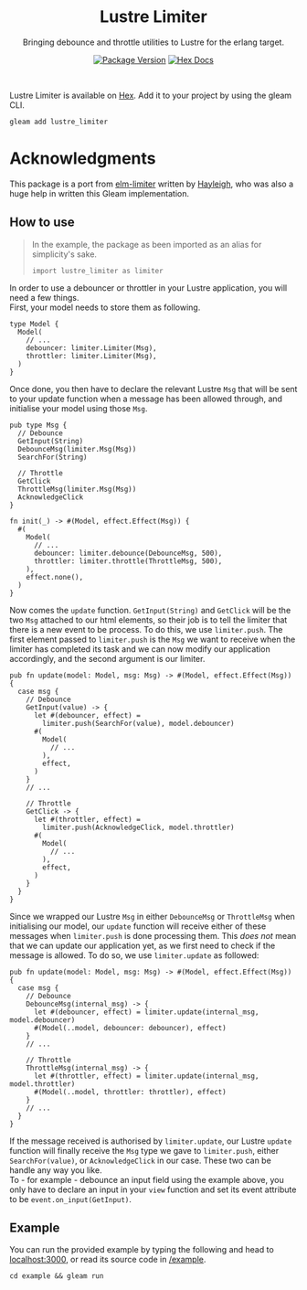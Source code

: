 <h1 align="center">Lustre Limiter</h1>

<div align="center">
  Bringing debounce and throttle utilities to Lustre for the erlang target.

[![Package Version](https://img.shields.io/hexpm/v/lustre_limiter)](https://hex.pm/packages/lustre_limiter)
[![Hex Docs](https://img.shields.io/badge/hex-docs-ffaff3)](https://hexdocs.pm/lustre_limiter/)

</div>

<br />

Lustre Limiter is available on [Hex](https://hexdocs.pm/lustre_limiter). Add it to your project by using the gleam CLI.

```sh
gleam add lustre_limiter
```

# Acknowledgments

This package is a port from [elm-limiter](https://github.com/hayleigh-dot-dev/elm-limiter) written by [Hayleigh](https://github.com/hayleigh-dot-dev), who was also a huge help in written this Gleam implementation.

## How to use

> In the example, the package as been imported as an alias for simplicity's sake.
>
> ```
> import lustre_limiter as limiter
> ```

In order to use a debouncer or throttler in your Lustre application, you will need a few things.
<br />
First, your model needs to store them as following.

```gleam
type Model {
  Model(
    // ...
    debouncer: limiter.Limiter(Msg),
    throttler: limiter.Limiter(Msg),
  )
}
```

Once done, you then have to declare the relevant Lustre `Msg` that will be sent to your update function when a message has been allowed through, and initialise your model using those `Msg`.

```gleam
pub type Msg {
  // Debounce
  GetInput(String)
  DebounceMsg(limiter.Msg(Msg))
  SearchFor(String)

  // Throttle
  GetClick
  ThrottleMsg(limiter.Msg(Msg))
  AcknowledgeClick
}

fn init(_) -> #(Model, effect.Effect(Msg)) {
  #(
    Model(
      // ...
      debouncer: limiter.debounce(DebounceMsg, 500),
      throttler: limiter.throttle(ThrottleMsg, 500),
    ),
    effect.none(),
  )
}
```

Now comes the `update` function. `GetInput(String)` and `GetClick` will be the two `Msg` attached to our html elements, so their job is to tell the limiter that there is a new event to be process. To do this, we use `limiter.push`. The first element passed to `limiter.push` is the `Msg` we want to receive when the limiter has completed its task and we can now modify our application accordingly, and the second argument is our limiter.

```gleam
pub fn update(model: Model, msg: Msg) -> #(Model, effect.Effect(Msg)) {
  case msg {
    // Debounce
    GetInput(value) -> {
      let #(debouncer, effect) =
        limiter.push(SearchFor(value), model.debouncer)
      #(
        Model(
          // ...
        ),
        effect,
      )
    }
    // ...

    // Throttle
    GetClick -> {
      let #(throttler, effect) =
        limiter.push(AcknowledgeClick, model.throttler)
      #(
        Model(
          // ...
        ),
        effect,
      )
    }
  }
}
```

Since we wrapped our Lustre `Msg` in either `DebounceMsg` or `ThrottleMsg` when initialising our model, our `update` function will receive either of these messages when `limiter.push` is done processing them. This _does not_ mean that we can update our application yet, as we first need to check if the message is allowed. To do so, we use `limiter.update` as followed:

```gleam
pub fn update(model: Model, msg: Msg) -> #(Model, effect.Effect(Msg)) {
  case msg {
    // Debounce
    DebounceMsg(internal_msg) -> {
      let #(debouncer, effect) = limiter.update(internal_msg, model.debouncer)
      #(Model(..model, debouncer: debouncer), effect)
    }
    // ...

    // Throttle
    ThrottleMsg(internal_msg) -> {
      let #(throttler, effect) = limiter.update(internal_msg, model.throttler)
      #(Model(..model, throttler: throttler), effect)
    }
    // ...
  }
}
```

If the message received is authorised by `limiter.update`, our Lustre `update` function will finally receive the `Msg` type we gave to `limiter.push`, either `SearchFor(value)`, or `AcknowledgeClick` in our case. These two can be handle any way you like.
<br />
To - for example - debounce an input field using the example above, you only have to declare an input in your `view` function and set its event attribute to be `event.on_input(GetInput)`.

## Example

You can run the provided example by typing the following and head to [localhost:3000](http://localhost:3000), or read its source code in [/example](/example).

```console
cd example && gleam run
```
